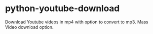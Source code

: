 python-youtube-download
=======================
Download Youtube videos in mp4 with option to convert to mp3.
Mass Video download option.